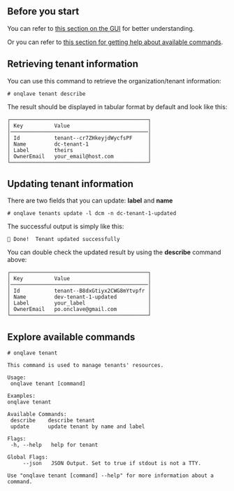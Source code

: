 
## **Before you start**

You can refer to [this section on the GUI](../../../web-app-guide/platform/account) for better understanding.

Or you can refer to [this section for getting help about available commands](../../overview-cli/#looking-for-another-way-of-interaction).

## **Retrieving tenant information**

You can use this command to retrieve the organization/tenant information:

```
# onqlave tenant describe
```

The result should be displayed in tabular format by default and look like this:

```
┌────────────────────────────────────────────┐
│ Key          Value                         │
│────────────────────────────────────────────│
│ Id           tenant--cr7ZHkeyjdWycfsPF     │
│ Name         dc-tenant-1                   │
│ Label        theirs                        │
│ OwnerEmail   your_email@host.com           │
└────────────────────────────────────────────┘
```
<!-- You can also append **--json** to the end of the command to get a JSON output like this

```
Tenant 'tenant--cr7ZHkeyjdWycfsPF' Information =>
{
   "data": {
       "acl": {
           "can": {
               "edit": true
           },
           "can_not": null
       },
       "created_on": "2023-04-06T07:16:44.169507Z",
       "owner_email": "your_email@host.com",
       "tenant_id": "tenant--cr7ZHkeyjdWycfsPF",
       "tenant_label": "dc",
       "tenant_name": "dc-tenant-1"
   },
   "error": {
       "code": 0,
       "correlation_id": "",
       "details": null,
       "message": "",
       "status": ""
   }
} 
```-->

## **Updating tenant information**
There are two fields that you can update: **label** and **name**

```
# onqlave tenants update -l dcm -n dc-tenant-1-updated
```

The successful output is simply like this:

```
🎉 Done!  Tenant updated successfully
```

You can double check the updated result by using the **describe** command above:

```
┌────────────────────────────────────────────┐
│ Key          Value                         │
│────────────────────────────────────────────│
│ Id           tenant--B8dxGtiyx2CWG8mYtvpfr │
│ Name         dev-tenant-1-updated          │
│ Label        your_label                    │
│ OwnerEmail   po.onclave@gmail.com          │
└────────────────────────────────────────────┘
```

## **Explore available commands**

```
# onqlave tenant
```

```
This command is used to manage tenants' resources.

Usage:
 onqlave tenant [command]

Examples:
onqlave tenant

Available Commands:
 describe    describe tenant
 update      update tenant by name and label

Flags:
 -h, --help   help for tenant

Global Flags:
     --json   JSON Output. Set to true if stdout is not a TTY.

Use "onqlave tenant [command] --help" for more information about a command.
```